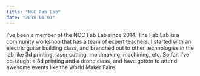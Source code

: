 ```yaml
---
title: "NCC Fab Lab"
date: "2018-01-01"
---
```


I’ve been a member of the NCC Fab Lab since 2014. The Fab Lab is a community workshop that has a team of expert teachers. I started with an electric guitar building class, and branched out to other technologies in the lab like 3d printing, laser cutting, moldmaking, machining, etc. So far, I’ve co-taught a 3d printing and a drone class, and have gotten to attend awesome events like the World Maker Faire.